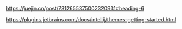 https://juejin.cn/post/7312655375002320931#heading-6

https://plugins.jetbrains.com/docs/intellij/themes-getting-started.html